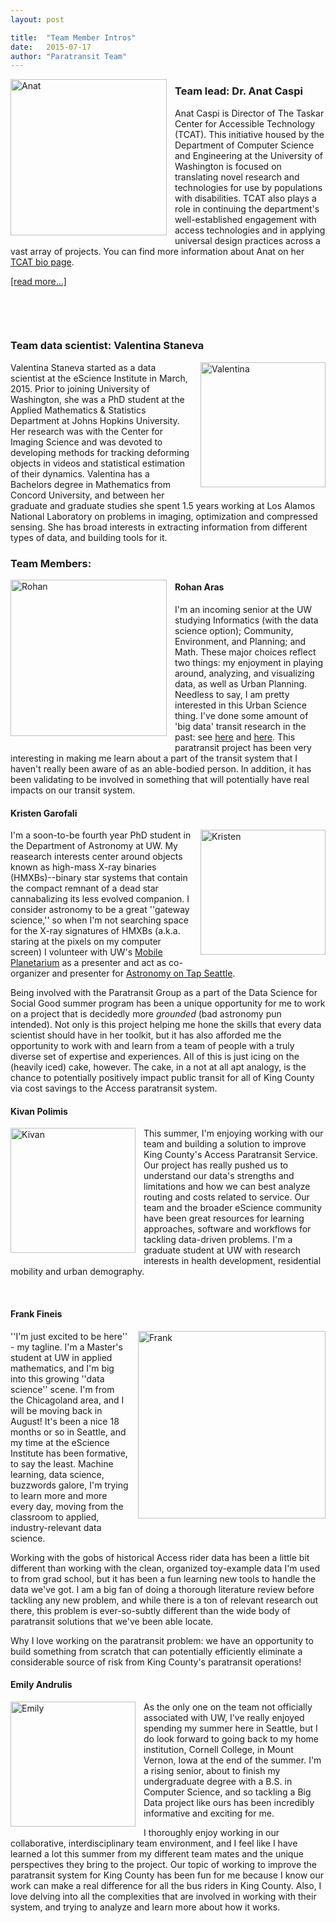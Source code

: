 ```yaml
---
layout: post

title:  "Team Member Intros"
date:   2015-07-17
author: "Paratransit Team"
---
```


<img src= "/main_repo/images/anat.jpg" alt="Anat" style="height:250px; padding-right: 10px; padding-bottom: 10px" align="left">

### Team lead: Dr. Anat Caspi


Anat Caspi is Director of The Taskar Center for Accessible Technology (TCAT). This initiative housed by the Department of Computer Science and Engineering at the University of Washington is focused on translating novel research and technologies for use by populations with disabilities. TCAT also plays a role in continuing the department's well-established engagement with access technologies and in applying universal design practices across a vast array of projects.
You can find more information about Anat on her [TCAT bio page](http://tcat.cs.washington.edu/node/12).

[[read more...]](post.url)
<!--more-->
&nbsp;

&nbsp;




### Team data scientist: Valentina Staneva

<img src= "/main_repo/images/Valentina.jpg" alt="Valentina" style="height:200px; padding-left: 10px; padding-bottom: 10px;" align="right">

Valentina Staneva started as a data scientist at the eScience Institute in March, 2015. Prior to joining University of Washington, she was a PhD student at the Applied Mathematics & Statistics Department at Johns Hopkins University. Her research was with the Center for Imaging Science and was devoted to developing methods for tracking deforming objects in videos and statistical estimation of their dynamics. Valentina has a Bachelors degree in Mathematics from Concord University, and between her graduate and graduate studies she spent 1.5 years working at Los Alamos National Laboratory on problems in imaging, optimization and compressed sensing. She has broad interests in extracting information from different types of data, and building tools for it.

### Team Members: 

<img src= "/main_repo/images/rohan_picture.jpg" alt="Rohan" style="height:250px; padding-right: 10px; padding-bottom: 10px" align="left">

#### Rohan Aras



I'm an incoming senior at the UW studying Informatics (with the data science option); Community, Environment, and Planning; and Math. These major choices reflect two things: my enjoyment in playing around, analyzing, and visualizing data, as well as Urban Planning. Needless to say, I am pretty interested in this Urban Science thing. I've done some amount of 'big data' transit research in the past: see [here](https://github.com/rohanaras/BBT_team) and [here](http://students.washington.edu/rohana/bbt/). This paratransit project has been very interesting in making me learn about a part of the transit system that I haven't really been aware of as an able-bodied person. In addition, it has been validating to be involved in something that will potentially have real impacts on our transit system.






#### Kristen Garofali

<img src="/main_repo/images/twitpic.jpeg" alt="Kristen" style="width:200px; padding-left: 10px; padding-bottom: 10px;" align="right">

I'm a soon-to-be fourth year PhD student in the Department of Astronomy at UW. My reasearch interests center around objects known as high-mass X-ray binaries (HMXBs)--binary star systems that contain the compact remnant of a dead star cannabalizing its less evolved companion. I consider astronomy to be a great ''gateway science,'' so when I'm not searching space for the X-ray signatures of HMXBs  (a.k.a. staring at the pixels on my computer screen) I volunteer with UW's [Mobile Planetarium](http://www.astro.washington.edu/groups/outreach/mplanetarium/) as a presenter and act as co-organizer and presenter for [Astronomy on Tap Seattle](http://astronomyontap.org/locations/seattle-wa/).

Being involved with the Paratransit Group as a part of the Data Science for Social Good summer program has been a unique opportunity for me to work on a project that is decidedly more *grounded* (bad astronomy pun intended). Not only is this project helping me hone the skills that every data scientist should have in her toolkit, but it has also afforded me the opportunity to work with and learn from a team of people with a truly diverse set of expertise and experiences. All of this is just icing on the (heavily iced) cake, however. The cake, in a not at all apt analogy, is the chance to potentially positively impact public transit for all of King County via cost savings to the Access paratransit system.

#### Kivan Polimis

<img src="/main_repo/images/kivan.jpg" alt = "Kivan" style="width:200px; padding-right: 10px; padding-bottom: 10px;" align="left">

This summer, I'm enjoying working with our team and building a solution to improve King County's Access
Paratransit Service. Our project has really pushed us to understand our data's 
strengths and limitations and how we can best analyze routing and costs related to service.
Our team and the broader eScience community have been great resources for learning
approaches, software and workflows for tackling data-driven problems. 
I'm a graduate student at UW with research interests in health development, residential mobility and urban demography.

&nbsp;


#### Frank Fineis

<img src="/main_repo/images/Frank_photo.jpg" alt="Frank" style="width:300px;  padding-left: 10px; padding-bottom: 10px;" align='right'> 


''I'm just excited to be here'' - my tagline. I'm a Master's student at UW in applied mathematics, and I'm big into this growing ''data science'' scene. I'm from the Chicagoland area, and I will be moving back in August! It's been a nice 18 months or so in Seattle, and my time at the eScience Institute has been formative, to say the least. Machine learning, data science, buzzwords galore, I'm trying to learn more and more every day, moving from the classroom to applied, industry-relevant data science.
    
Working with the gobs of historical Access rider data has been a little bit different than working with the clean, organized toy-example data I'm used to from grad school, but it has been a fun learning new tools to handle the data we've got. I am a big fan of doing a thorough literature review before tackling any new problem, and while there is a ton of relevant research out there, this problem is ever-so-subtly different than the wide body of paratransit solutions that we've been able locate.

Why I love working on the paratransit problem: we have an opportunity to build something from scratch that can potentially efficiently eliminate a considerable source of risk from King County's paratransit operations!

#### Emily Andrulis

<img src="http://emilydreu.weebly.com/uploads/5/3/9/7/53973649/8433029.jpg?311" alt="Emily" style="width:200px; padding-right: 10px; padding-bottom: 10px;" align='left'>

As the only one on the team not officially associated with UW, I've really enjoyed spending my summer here in Seattle, but I do look forward to going back to my home institution, Cornell College, in Mount Vernon, Iowa at the end of the summer. I'm a rising senior, about to finish my undergraduate degree with a B.S. in Computer Science, and so tackling a Big Data project like ours has been incredibly informative and exciting for me. 

I thoroughly enjoy working in our collaborative, interdisciplinary team environment, and I feel like I have learned a lot this summer from my different team mates and the unique perspectives they bring to the project. Our topic of working to improve the paratransit system for King County has been fun for me because I know our work can make a real difference for all the bus riders in King County. Also, I love delving into all the complexities that are involved in working with their system, and trying to analyze and learn more about how it works.  



